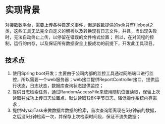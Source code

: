 # 实现背景
对接数数平台，需要上传各种自定义事件，但是数数提供的sdk只有filebeat之类，这些工具无法完全自定义的解析以及转换现有日志文件，并且，当出现失败时，无法自动终止上传，以停留在错误的文件格式位置；
所以，在对流程的控制，运行的内存，以及保证所有数据安全上报成功的前提下，开发此工具项目。

## 技术点
 1. 使用Spring boot开发；主要由于公司内部的监控工具通过网络端口进行监控，所以需要一个web服务器；web接口提供ReportController接口，提供运行状态，日志状态，数据库查询状态提供监控；
 2. 提供日志检索任务，通过RandomAccessFile来使用随机位置读取，保留上次读取并成功上传日志位置点，默认读取128K字节日志，降低操作系统内存需求；
 3. 提供MysqlTask来做数据库数据的检索，首次查询距离现在5分钟前的数据，之后没5分钟检索一次，并保存上次检索时间段，保证不流失数据；
